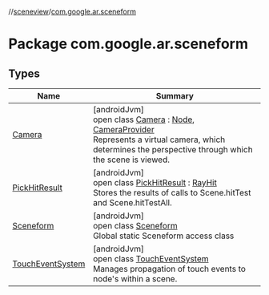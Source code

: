 //[sceneview](../../index.md)/[com.google.ar.sceneform](index.md)

# Package com.google.ar.sceneform

## Types

| Name | Summary |
|---|---|
| [Camera](-camera/index.md) | [androidJvm]<br>open class [Camera](-camera/index.md) : [Node](../io.github.sceneview.node/-node/index.md), [CameraProvider](../com.google.ar.sceneform.rendering/-camera-provider/index.md)<br>Represents a virtual camera, which determines the perspective through which the scene is viewed. |
| [PickHitResult](-pick-hit-result/index.md) | [androidJvm]<br>open class [PickHitResult](-pick-hit-result/index.md) : [RayHit](../com.google.ar.sceneform.collision/-ray-hit/index.md)<br>Stores the results of calls to Scene.hitTest and Scene.hitTestAll. |
| [Sceneform](-sceneform/index.md) | [androidJvm]<br>open class [Sceneform](-sceneform/index.md)<br>Global static Sceneform access class |
| [TouchEventSystem](-touch-event-system/index.md) | [androidJvm]<br>open class [TouchEventSystem](-touch-event-system/index.md)<br>Manages propagation of touch events to node's within a scene. |
